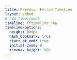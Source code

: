 ```yaml
---
title: Freedman Fellow Timeline
layout: embed
# add TimelineJS
timeline: fftimeline_new
timeline-options:
  height: 800px
  hash_bookmark: true
  start_at_end: true
  initial zoom: 8
  timenav_height: 500
---
```


